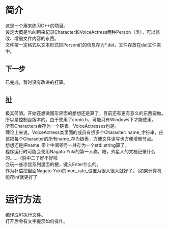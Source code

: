 ﻿简介
====
这是一个用来练习C++的项目。  
设定大概是Yuki用来记录Character和VoiceActress两种Person（类），可以修改、增删文件内容的东西。  
文件按一定格式以文本形式把Person们的信息存为*.dat，文件存放在dat文件夹中。

下一步
------
已完成，暂时没有改进的打算。

扯
--
极其简陋。开始还想做图形界面的想想还是算了，目前还有更有意义的东西要做。所以是控制台版本的。由于使用了conio.h，可能只有Windows下才能使用。  
所有Characters会存为一个链表。VoiceActresses也是。  
理论上来说，VoiceActress类里面的成员有很多个Character::name_字符串，应该把每个Character的所有name_存为链表，方便文件读写也方便增删节点。  
想想还是把name_带上中间顿号一并存为一个std::string算了。  
程序运行时可能会使用Nagato Yuki的第一人称。嗯，外星人的文档记录什么的……（别中二了好不好啦  
会玩一些凉宫系列里面的梗，键入Enter什么的。  
作为补偿把里面Nagato Yuki的moe_rate_设置为很大很大就好了。（如果计算机能存inf就更好了  

运行方法
========
编译成可执行文件。  
打开后会有文字提示如何操作。